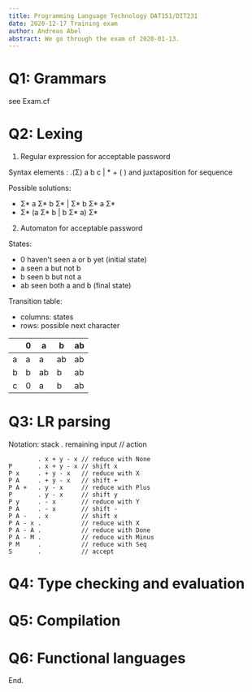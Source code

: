 ```yaml
---
title: Programming Language Technology DAT151/DIT231
date: 2020-12-17 Training exam
author: Andreas Abel
abstract: We go through the exam of 2020-01-13.
---
```



Q1: Grammars
============

see Exam.cf


Q2: Lexing
==========

1. Regular expression for acceptable password

Syntax elements : .(Σ) a b c |  * + ( ) and juxtaposition for sequence

Possible solutions:

  - Σ* a Σ* b Σ* | Σ* b Σ* a Σ*
  - Σ* (a Σ* b | b Σ* a) Σ*

2. Automaton for acceptable password

States:

  - 0   haven't seen a or b yet  (initial state)
  - a   seen a but not b
  - b   seen b but not a
  - ab  seen both a and b        (final state)

Transition table:

  - columns: states
  - rows: possible next character

|   | 0 | a  | b  | ab |
|---|---|----|----|----|
| a | a | a  | ab | ab |
| b | b | ab | b  | ab |
| c | 0 | a  | b  | ab |



Q3: LR parsing
==============

Notation: stack . remaining input // action

            . x + y - x // reduce with None
    P       . x + y - x // shift x
    P x     . + y - x   // reduce with X
    P A     . + y - x   // shift +
    P A +   . y - x     // reduce with Plus
    P       . y - x     // shift y
    P y     . - x       // reduce with Y
    P A     . - x       // shift -
    P A -   . x         // shift x
    P A - x .           // reduce with X
    P A - A .           // reduce with Done
    P A - M .           // reduce with Minus
    P M     .           // reduce with Seq
    S       .           // accept


Q4: Type checking and evaluation
================================



Q5: Compilation
===============



Q6: Functional languages
========================



End.

